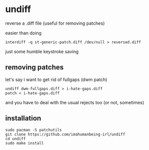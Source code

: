 # undiff
reverse a .diff file (useful for removing patches)

easier than doing
```
interdiff -q st-generic-patch.diff /dev/null > reversed.diff
```
just some humble keystroke saving

## removing patches
let's say i want to get rid of fullgaps (dwm patch)
```
undiff dwm-fullgaps.diff > i-hate-gaps.diff
patch < i-hate-gaps.diff
```
and you have to deal with the usual rejects too (or not, sometimes)

## installation
```
sudo pacman -S patchutils
git clone https://github.com/imahumanbeing-irl/undiff
cd undiff
sudo make install
```

